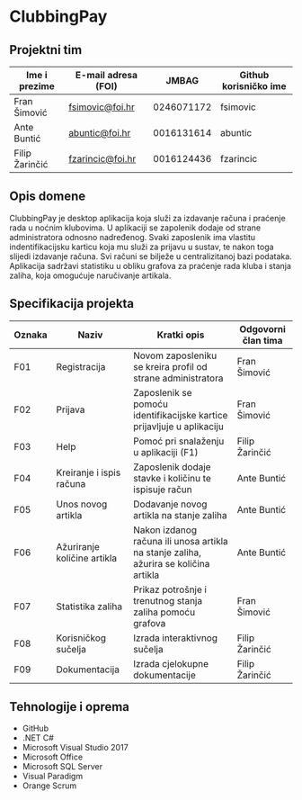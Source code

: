 # ClubbingPay

## Projektni tim

Ime i prezime | E-mail adresa (FOI) | JMBAG | Github korisničko ime
------------  | ------------------- | ----- | ---------------------
Fran Šimović| fsimovic@foi.hr| 0246071172 | fsimovic
Ante Buntić | abuntic@foi.hr | 0016131614 | abuntic
Filip Žarinčić | fzarincic@foi.hr | 0016124436 | fzarincic

## Opis domene
ClubbingPay je desktop aplikacija koja služi za izdavanje računa i praćenje rada u noćnim klubovima. U aplikaciji se zapolenik dodaje od strane administratora odnosno nadređenog. Svaki zaposlenik ima vlastitu indentifikacijsku karticu koja mu služi za prijavu u sustav, te nakon toga slijedi izdavanje računa. Svi računi se bilježe u centralizitanoj bazi podataka. Aplikacija sadržavi statistiku u obliku grafova za praćenje rada kluba i stanja zaliha, koja omogućuje naručivanje artikala.

## Specifikacija projekta

Oznaka | Naziv | Kratki opis | Odgovorni član tima
------ | ----- | ----------- | -------------------
F01 | Registracija | Novom zaposleniku se kreira profil od strane administratora | Fran Šimović
F02 | Prijava | Zaposlenik se pomoću identifikacijske kartice prijavljuje u aplikaciju | Fran Šimović
F03 | Help | Pomoć pri snalaženju u aplikaciji (F1) | Filip Žarinčić
F04 | Kreiranje i ispis računa | Zaposlenik dodaje stavke i količinu te ispisuje račun | Ante Buntić
F05 | Unos novog artikla | Dodavanje novog artikla na stanje zaliha | Ante Buntić
F06 | Ažuriranje količine artikla | Nakon izdanog računa ili unosa artikla na stanje zaliha, ažurira se količina artikla | Ante Buntić
F07 | Statistika zaliha | Prikaz potrošnje i trenutnog stanja zaliha pomoću grafova | Fran Šimović
F08 | Korisničkog sučelja | Izrada interaktivnog sučelja | Filip Žarinčić
F09 | Dokumentacija | Izrada cjelokupne dokumentacije | Filip Žarinčić

## Tehnologije i oprema
- GitHub
- .NET C#
- Microsoft Visual Studio 2017
- Microsoft Office
- Microsoft SQL Server
- Visual Paradigm
- Orange Scrum
